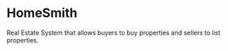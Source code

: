 # HomeSmith
Real Estate System that allows buyers to buy properties and sellers to list properties.
